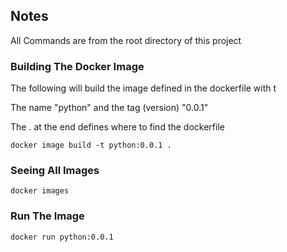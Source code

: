 ## Notes
All Commands are from the root directory of this project


### Building The Docker Image
The following will build the image defined in the dockerfile with t

The name "python" and the tag (version) "0.0.1"

The . at the end defines where to find the dockerfile

`docker image build -t python:0.0.1 .`


### Seeing All Images
`docker images`


### Run The Image
`docker run python:0.0.1`
